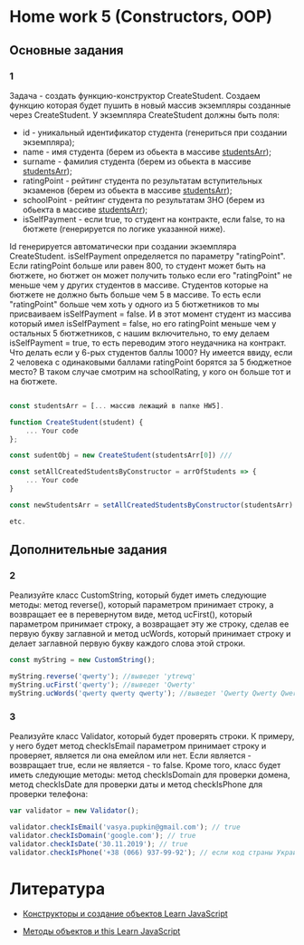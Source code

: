 # Home work 5 (Constructors, OOP)

## Основные задания

### 1

Задача - создать функцию-конструктор CreateStudent. Создаем функцию которая будет пушить в новый массив экземпляры созданные через CreateStudent.
У экземпляра CreateStudent должны быть поля:
* id - уникальный идентификатор студента (генериться при создании экземпляра);
* name - имя студента (берем из обьекта в массиве [studentsArr](https://github.com/Lobasya/HomeWorks/blob/master/HW5/studentsArr.js));
* surname - фамилия студента (берем из обьекта в массиве [studentsArr](https://github.com/Lobasya/HomeWorks/blob/master/HW5/studentsArr.js));
* ratingPoint - рейтинг студента по результатам вступительных экзаменов (берем из обьекта в массиве [studentsArr](https://github.com/Lobasya/HomeWorks/blob/master/HW5/studentsArr.js));
* schoolPoint - рейтинг студента по результатам ЗНО (берем из обьекта в массиве [studentsArr](https://github.com/Lobasya/HomeWorks/blob/master/HW5/studentsArr.js));
* isSelfPayment - если true, то студент на контракте, если false, то на бютжете (генерируется по логике указанной ниже).

Id генерируется автоматически при создании экземпляра CreateStudent. isSelfPayment определяется по параметру "ratingPoint". Если ratingPoint больше или равен 800, 
то студент может быть на бютжете, но бютжет он может получить только если его "ratingPoint" не меньше чем у других студентов в массиве. Студентов которые на бютжете 
не должно быть больше чем 5 в массиве. То есть если "ratingPoint" больше чем хоть у одного из 5 бютжетников то мы присваиваем isSelfPayment = false.
И в этот момент студент из массива который имел isSelfPayment = false, но его ratingPoint меньше чем у остальных 5 бютжетников, с нашим включительно, то ему 
делаем isSelfPayment = true, то есть переводим этого неудачника на контракт.
Что делать если у 6-рых студентов баллы 1000? Ну имеется ввиду, если 2 человека с одинаковыми баллами ratingPoint борятся за 5 бюджетное место? В таком случае смотрим на schoolRating, у кого он больше тот и на бютжете. 

```js

const studentsArr = [... массив лежащий в папке HW5].

function CreateStudent(student) {
    ... Your code
}; 

const sudentObj = new CreateStudent(studentsArr[0]) /// 

const setAllCreatedStudentsByConstructor = arrOfStudents => {
    ... Your code
}

const newStudentsArr = setAllCreatedStudentsByConstructor(studentsArr) /// [{ id: 0,  name: 'Valeriy', surname: 'Zhmishenko', ratingPoint: 1500, schoolPoint: 1200, isSelfPayment: false, } ...]

etc.
```

## Дополнительные задания

### 2

Реализуйте класс CustomString, который будет иметь следующие методы: метод reverse(), который параметром принимает строку, а возвращает ее в перевернутом виде, метод ucFirst(), который параметром принимает строку, а возвращает эту же строку, сделав ее первую букву заглавной и метод ucWords, который принимает строку и делает заглавной первую букву каждого слова этой строки.

``` js
const myString = new CustomString();

myString.reverse('qwerty'); //выведет 'ytrewq'
myString.ucFirst('qwerty'); //выведет 'Qwerty'
myString.ucWords('qwerty qwerty qwerty'); //выведет 'Qwerty Qwerty Qwerty

```
### 3

Реализуйте класс Validator, который будет проверять строки. К примеру, у него будет метод checkIsEmail параметром принимает строку и проверяет, является ли она емейлом или нет. Если является - возвращает true, если не является - то false. Кроме того, класс будет иметь следующие методы: метод checkIsDomain для проверки домена, метод checkIsDate для проверки даты и метод checkIsPhone для проверки телефона:

``` js
var validator = new Validator();

validator.checkIsEmail('vasya.pupkin@gmail.com'); // true
validator.checkIsDomain('google.com'); // true
validator.checkIsDate('30.11.2019'); // true
validator.checkIsPhone('+38 (066) 937-99-92'); // если код страны Украинский, то возвращаем true иначе false

```


# Литература

* [Конструкторы и создание объектов Learn JavaScript](https://learn.javascript.ru/constructor-new)

* [Методы объектов и this Learn JavaScript](https://learn.javascript.ru/object-methods)


